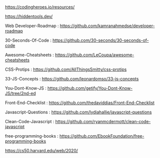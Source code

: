 
https://codingheroes.io/resources/

https://hiddentools.dev/

Web Developer-Roadmap :  https://github.com/kamranahmedse/developer-roadmap

30-Seconds-Of-Code :  https://github.com/30-seconds/30-seconds-of-code

Awesome-Cheatsheets :  https://github.com/LeCoupa/awesome-cheatsheets

CSS-Protips :  https://github.com/AllThingsSmitty/css-protips

33-JS-Concepts :  https://github.com/leonardomso/33-js-concepts

You-Dont-Know-JS :  https://github.com/getify/You-Dont-Know-JS/tree/2nd-ed

Front-End-Checklist :  https://github.com/thedaviddias/Front-End-Checklist

Javascript-Questions :  https://github.com/lydiahallie/javascript-questions

Clean-Code-Javascript :  https://github.com/ryanmcdermott/clean-code-javascript

free-programming-books :  https://github.com/EbookFoundation/free-programming-books

https://cs50.harvard.edu/web/2020/
